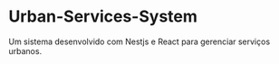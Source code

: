 # Urban-Services-System
Um sistema desenvolvido com Nestjs e React para gerenciar serviços urbanos.
